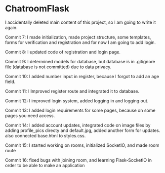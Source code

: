 # ChatroomFlask

I accidentally deleted main content of this project, so I am going to write it again.

Commit 7: I made initialization, made project structure, some templates, forms for verification and registration and for now I am going to add login.

Commit 8: I updated code of registration and login page.

Commit 9: I determined models for database, but database is in .gitignore file (database is not committed) due to data privacy.

Commit 10: I added number input in register, because I forgot to add an age field.

Commit 11: I Improved register route and integrated it to database.

Commit 12: I improved login system, added logging in and logging out.

Commit 13: I added login requirements for some pages, because on some pages you need access.

Commit 14: I added account updates, integrated code on image files by adding profile_pics directy and default.jpg, added another form for updates. also connected base.html to styles.css.

 Commit 15: I started working on rooms, initialized SocketIO, and made room route
 
Commit 16: fixed bugs with joining room, and learning Flask-SocketIO in order to be able to make an application